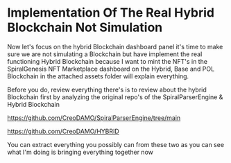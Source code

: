 # Implementation Of The Real Hybrid Blockchain Not Simulation
Now let's focus on the hybrid Blockchain dashboard panel it's time to make sure we are not simulating a Blockchain but have implement the real functioning Hybrid Blockchain because I want to mint the NFT's in the SpiralGenesis NFT Marketplace dashboard on the Hybrid, Base and POL Blockchain in the attached assets folder will explain everything.

Before you do, review everything there's is to review about the hybrid Blockchain first by analyzing the original repo's of the SpiralParserEngine & Hybrid Blockchain

https://github.com/CreoDAMO/SpiralParserEngine/tree/main

https://github.com/CreoDAMO/HYBRID

You can extract everything you possibly can from these two as you can see what I'm doing is bringing everything together now
